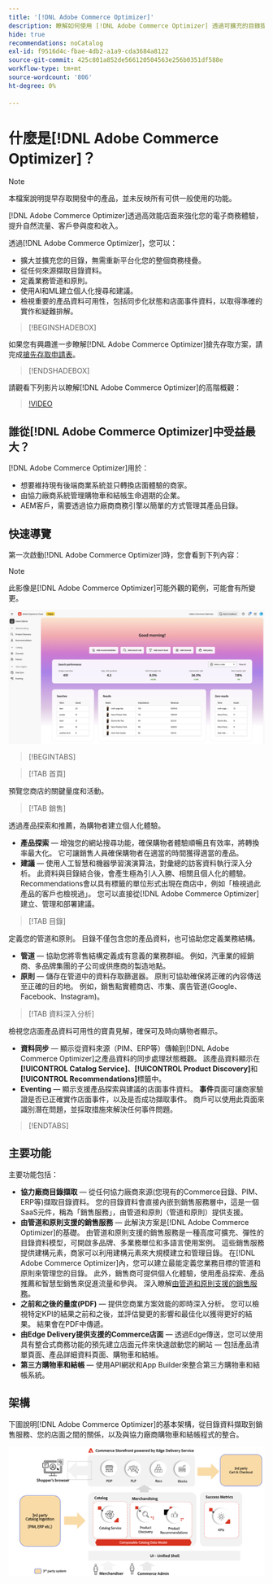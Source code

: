 ```yaml
---
title: '[!DNL Adobe Commerce Optimizer]'
description: 瞭解如何使用 [!DNL Adobe Commerce Optimizer] 透過可擴充的目錄提供快速、高效能的店面，讓您透過增加流量和推動更高的參與度和轉換率，最佳化現有的電子商務後端。
hide: true
recommendations: noCatalog
exl-id: f9516d4c-fbae-4db2-a1a9-cda3684a8122
source-git-commit: 425c801a852de566120504563e256b0351df588e
workflow-type: tm+mt
source-wordcount: '806'
ht-degree: 0%

---
```


# 什麼是[!DNL Adobe Commerce Optimizer]？

>[!NOTE]
>
>本檔案說明提早存取開發中的產品，並未反映所有可供一般使用的功能。

[!DNL Adobe Commerce Optimizer]透過高效能店面來強化您的電子商務體驗，提升自然流量、客戶參與度和收入。

透過[!DNL Adobe Commerce Optimizer]，您可以：

- 擴大並擴充您的目錄，無需重新平台化您的整個商務棧疊。
- 從任何來源擷取目錄資料。
- 定義業務管道和原則。
- 使用AI和ML建立個人化搜尋和建議。
- 檢視重要的產品資料可用性，包括同步化狀態和店面事件資料，以取得準確的實作和疑難排解。

>[!BEGINSHADEBOX]

如果您有興趣進一步瞭解[!DNL Adobe Commerce Optimizer]搶先存取方案，請完成[搶先存取申請表](https://forms.office.com/Pages/ResponsePage.aspx?id=Wht7-jR7h0OUrtLBeN7O4WOxhjY2doZPikS2hIbfmL5UMlhTMTYzVDhPQVFNTUFYUjJHNlRKTE5TWS4u)。

>[!ENDSHADEBOX]

請觀看下列影片以瞭解[!DNL Adobe Commerce Optimizer]的高階概觀：

>[!VIDEO](https://video.tv.adobe.com/v/3450226)

## 誰從[!DNL Adobe Commerce Optimizer]中受益最大？

[!DNL Adobe Commerce Optimizer]用於：

- 想要維持現有後端商業系統並只轉換店面體驗的商家。
- 由協力廠商系統管理購物車和結帳生命週期的企業。
- AEM客戶，需要透過協力廠商商務引擎以簡單的方式管理其產品目錄。

## 快速導覽

第一次啟動[!DNL Adobe Commerce Optimizer]時，您會看到下列內容：

>[!NOTE]
>
>此影像是[!DNL Adobe Commerce Optimizer]可能外觀的範例，可能會有所變更。

![[!DNL Adobe Commerce Optimizer] UI](./assets/user-interface.png)

>[!BEGINTABS]

>[!TAB 首頁]

預覽您商店的關鍵量度和活動。

>[!TAB 銷售]

透過產品探索和推薦，為購物者建立個人化體驗。

- **產品探索** — 增強您的網站搜尋功能，確保購物者體驗順暢且有效率，將轉換率最大化。 它可讓銷售人員確保購物者在適當的時間獲得適當的產品。
- **建議** — 使用人工智慧和機器學習演演算法，對彙總的訪客資料執行深入分析。 此資料與目錄結合後，會產生極為引人入勝、相關且個人化的體驗。 Recommendations會以具有標籤的單位形式出現在商店中，例如「檢視過此產品的客戶也檢視過」。 您可以直接從[!DNL Adobe Commerce Optimizer]建立、管理和部署建議。

>[!TAB 目錄]

定義您的管道和原則。 目錄不僅包含您的產品資料，也可協助您定義業務結構。

- **管道** — 協助您將零售結構定義成有意義的業務群組。 例如，汽車業的經銷商、多品牌集團的子公司或供應商的製造地點。
- **原則** — 儲存在管道中的資料存取篩選器。 原則可協助確保將正確的內容傳送至正確的目的地。 例如，銷售點實體商店、市集、廣告管道(Google、Facebook、Instagram)。

>[!TAB 資料深入分析]

檢視您店面產品資料可用性的寶貴見解，確保可及時向購物者顯示。

- **資料同步** — 顯示從資料來源（PIM、ERP等）傳輸到[!DNL Adobe Commerce Optimizer]之產品資料的同步處理狀態概觀。 該產品資料顯示在&#x200B;**[!UICONTROL Catalog Service]**、**[!UICONTROL Product Discovery]**&#x200B;和&#x200B;**[!UICONTROL Recommendations]**&#x200B;標籤中。
- **Eventing** — 顯示支援產品探索與建議的店面事件資料。 **事件**&#x200B;頁面可讓商家驗證是否已正確實作店面事件，以及是否成功擷取事件。 商戶可以使用此頁面來識別潛在問題，並採取措施來解決任何事件問題。

>[!ENDTABS]

## 主要功能

主要功能包括：

- **協力廠商目錄擷取** — 從任何協力廠商來源(您現有的Commerce目錄、PIM、ERP等)擷取目錄資料。 您的目錄資料會直接內嵌到銷售服務層中，這是一個SaaS元件，稱為「銷售服務」，由管道和原則（管道和原則）提供支援。
- **由管道和原則支援的銷售服務** — 此解決方案是[!DNL Adobe Commerce Optimizer]的基礎。 由管道和原則支援的銷售服務是一種高度可擴充、彈性的目錄資料模型，可開啟多品牌、多業務單位和多語言使用案例。 這些銷售服務提供建構元素，商家可以利用建構元素來大規模建立和管理目錄。 在[!DNL Adobe Commerce Optimizer]內，您可以建立最能定義您業務目標的管道和原則來管理您的目錄。 此外，銷售商可提供個人化體驗，使用產品探索&#x200B;、產品推薦&#x200B;和智慧型銷售來促進流量和參與。 深入瞭解[由管道和原則支援的銷售服務](./merchandising/overview.md)。
- **之前和之後的量度(PDF)** — 提供您商業方案效能的即時深入分析。 您可以檢視特定KPI的結果之前和之後，並評估變更的影響和最佳化以獲得更好的結果。 結果會在PDF中傳遞。
- **由Edge Delivery提供支援的Commerce店面** — 透過Edge傳送，您可以使用具有整合式商務功能的預先建立店面元件來快速啟動您的網站 — 包括產品清單頁面、產品詳細資料頁面、購物車和結帳。
- **第三方購物車和結帳** — 使用API網狀和App Builder來整合第三方購物車和結帳系統。

## 架構

下圖說明[!DNL Adobe Commerce Optimizer]的基本架構，從目錄資料擷取到銷售服務、您的店面之間的關係，以及與協力廠商購物車和結帳程式的整合。

![[!DNL Adobe Commerce Optimizer]架構](./assets/architecture.png)
